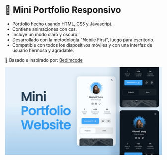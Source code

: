 # 💼 Mini Portfolio Responsivo

<!-- ## [Watch it on youtube](https://youtu.be/mq0xJxOTiYo) -->

<!-- ### 💼 Responsive Mini Portfolio -->

- Portfolio hecho usando HTML, CSS y Javascript.
- Contiene animaciones con css.
- Incluye un modo claro y oscuro.
- Desarrollado con la metodología "Mobile First", luego para escritorio.
- Compatible con todos los dispositivos móviles y con una interfaz de usuario hermosa y agradable.

💙 Basado e inspirado por: [Bedimcode](https://www.youtube.com/c/Bedimcode)

![preview img](/preview.png)
